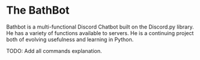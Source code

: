 # The BathBot
Bathbot is a multi-functional Discord Chatbot built on the Discord.py library. He has a variety of functions available to servers. He is a continuing project both of evolving usefulness and learning in Python.

TODO: Add all commands explanation.
